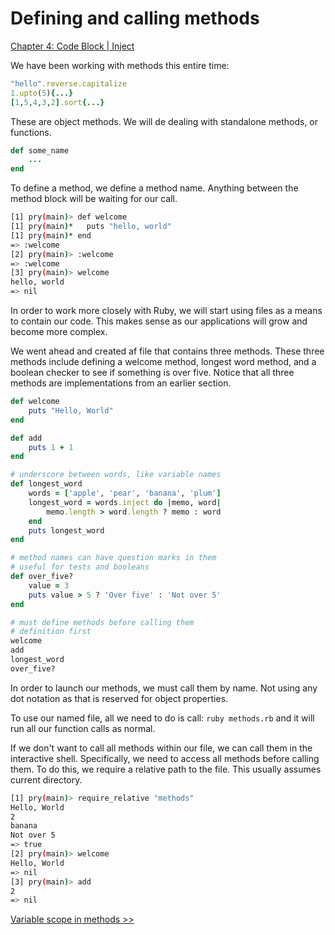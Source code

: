 Defining and calling methods
============================

[Chapter 4: Code Block | Inject](https://github.com/KLVTZ/Ruby-Essentials/blob/master/notes/Chapter_04:%20Code%20Block/05.sort.md)

We have been working with methods this entire time:

```ruby
"hello".reverse.capitalize
1.upto(5){...}
[1,5,4,3,2].sort{...}
```

These are object methods. We will de dealing with standalone methods, or
functions.

```ruby
def some_name
	...
end
```

To define a method, we define a method name. Anything between the method block
will be waiting for our call.

```bash
[1] pry(main)> def welcome
[1] pry(main)*   puts "hello, world"
[1] pry(main)* end
=> :welcome
[2] pry(main)> :welcome
=> :welcome
[3] pry(main)> welcome
hello, world
=> nil
```

In order to work more closely with Ruby, we will start using files as a means to
contain our code. This makes sense as our applications will grow and become more
complex.

We went ahead and created af file that contains three methods. These three
methods include defining a welcome method, longest word method, and a boolean
checker to see if something is over five. Notice that all three methods are
implementations from an earlier section.

```ruby
def welcome
	puts "Hello, World"
end

def add
	puts 1 + 1
end

# underscore between words, like variable names
def longest_word
	words = ['apple', 'pear', 'banana', 'plum']
	longest_word = words.inject do |memo, word|
		memo.length > word.length ? memo : word
	end
	puts longest_word
end

# method names can have question marks in them
# useful for tests and booleans
def over_five?
	value = 3
	puts value > 5 ? 'Over five' : 'Not over 5'
end

# must define methods before calling them
# definition first
welcome
add
longest_word
over_five?
```

In order to launch our methods, we must call them by name. Not using any dot
notation as that is reserved for object properties.

To use our named file, all we need to do is call: `ruby methods.rb` and it will
run all our function calls as normal.

If we don't want to call all methods within our file, we can call them in the
interactive shell. Specifically, we need to access all methods before calling
them. To do this, we require a relative path to the file. This usually assumes
current directory.

```bash
[1] pry(main)> require_relative "methods"
Hello, World
2
banana
Not over 5
=> true
[2] pry(main)> welcome
Hello, World
=> nil
[3] pry(main)> add
2
=> nil
```

[Variable scope in methods >>](https://github.com/KLVTZ/Ruby-Essentials/blob/master/notes/Chapter_05:%20Methods/02.variable_scope_in_methods.md)
